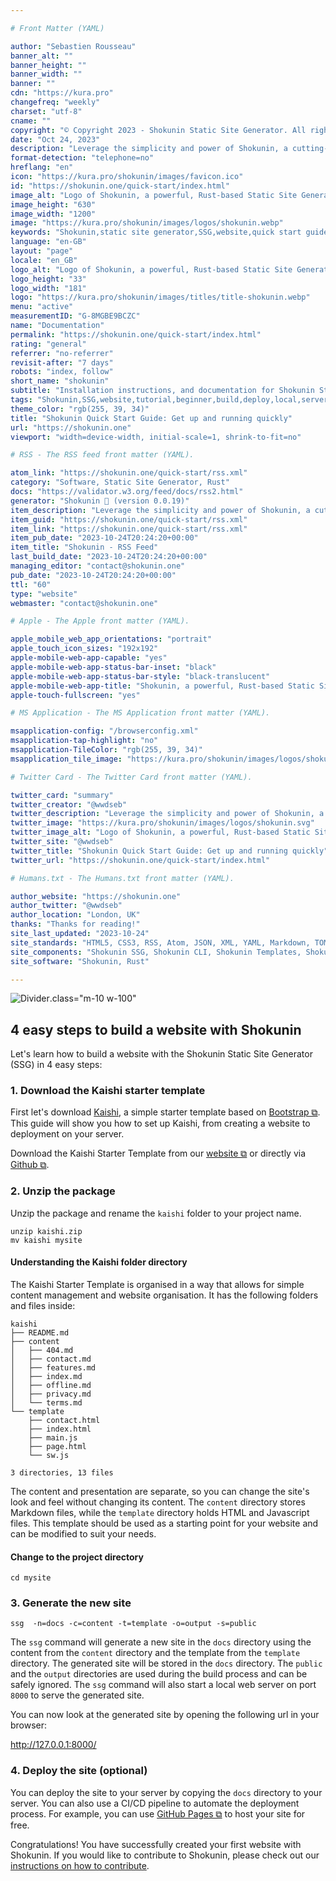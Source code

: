```yaml
---

# Front Matter (YAML)

author: "Sebastien Rousseau"
banner_alt: ""
banner_height: ""
banner_width: ""
banner: ""
cdn: "https://kura.pro"
changefreq: "weekly"
charset: "utf-8"
cname: ""
copyright: "© Copyright 2023 - Shokunin Static Site Generator. All rights reserved."
date: "Oct 24, 2023"
description: "Leverage the simplicity and power of Shokunin, a cutting-edge Static Site Generator (SSG) created for speed and flexibility."
format-detection: "telephone=no"
hreflang: "en"
icon: "https://kura.pro/shokunin/images/favicon.ico"
id: "https://shokunin.one/quick-start/index.html"
image_alt: "Logo of Shokunin, a powerful, Rust-based Static Site Generator"
image_height: "630"
image_width: "1200"
image: "https://kura.pro/shokunin/images/logos/shokunin.webp"
keywords: "Shokunin,static site generator,SSG,website,quick start guide,beginner,tutorial,build a website,deploy a website,local web server,GitHub Pages"
language: "en-GB"
layout: "page"
locale: "en_GB"
logo_alt: "Logo of Shokunin, a powerful, Rust-based Static Site Generator"
logo_height: "33"
logo_width: "181"
logo: "https://kura.pro/shokunin/images/titles/title-shokunin.webp"
menu: "active"
measurementID: "G-8MGBE9BCZC"
name: "Documentation"
permalink: "https://shokunin.one/quick-start/index.html"
rating: "general"
referrer: "no-referrer"
revisit-after: "7 days"
robots: "index, follow"
short_name: "shokunin"
subtitle: "Installation instructions, and documentation for Shokunin Static Site Generator (SSG)"
tags: "Shokunin,SSG,website,tutorial,beginner,build,deploy,local,server,GitHub,Pages"
theme_color: "rgb(255, 39, 34)"
title: "Shokunin Quick Start Guide: Get up and running quickly"
url: "https://shokunin.one"
viewport: "width=device-width, initial-scale=1, shrink-to-fit=no"

# RSS - The RSS feed front matter (YAML).

atom_link: "https://shokunin.one/quick-start/rss.xml"
category: "Software, Static Site Generator, Rust"
docs: "https://validator.w3.org/feed/docs/rss2.html"
generator: "Shokunin 🦀 (version 0.0.19)"
item_description: "Leverage the simplicity and power of Shokunin, a cutting-edge Static Site Generator (SSG) created for speed and flexibility."
item_guid: "https://shokunin.one/quick-start/rss.xml"
item_link: "https://shokunin.one/quick-start/rss.xml"
item_pub_date: "2023-10-24T20:24:20+00:00"
item_title: "Shokunin - RSS Feed"
last_build_date: "2023-10-24T20:24:20+00:00"
managing_editor: "contact@shokunin.one"
pub_date: "2023-10-24T20:24:20+00:00"
ttl: "60"
type: "website"
webmaster: "contact@shokunin.one"

# Apple - The Apple front matter (YAML).

apple_mobile_web_app_orientations: "portrait"
apple_touch_icon_sizes: "192x192"
apple-mobile-web-app-capable: "yes"
apple-mobile-web-app-status-bar-inset: "black"
apple-mobile-web-app-status-bar-style: "black-translucent"
apple-mobile-web-app-title: "Shokunin, a powerful, Rust-based Static Site Generator"
apple-touch-fullscreen: "yes"

# MS Application - The MS Application front matter (YAML).

msapplication-config: "/browserconfig.xml"
msapplication-tap-highlight: "no"
msapplication-TileColor: "rgb(255, 39, 34)"
msapplication_tile_image: "https://kura.pro/shokunin/images/logos/shokunin.svg"

# Twitter Card - The Twitter Card front matter (YAML).

twitter_card: "summary"
twitter_creator: "@wwdseb"
twitter_description: "Leverage the simplicity and power of Shokunin, a cutting-edge Static Site Generator (SSG) created for speed and flexibility."
twitter_image: "https://kura.pro/shokunin/images/logos/shokunin.svg"
twitter_image_alt: "Logo of Shokunin, a powerful, Rust-based Static Site Generator"
twitter_site: "@wwdseb"
twitter_title: "Shokunin Quick Start Guide: Get up and running quickly"
twitter_url: "https://shokunin.one/quick-start/index.html"

# Humans.txt - The Humans.txt front matter (YAML).

author_website: "https://shokunin.one"
author_twitter: "@wwdseb"
author_location: "London, UK"
thanks: "Thanks for reading!"
site_last_updated: "2023-10-24"
site_standards: "HTML5, CSS3, RSS, Atom, JSON, XML, YAML, Markdown, TOML"
site_components: "Shokunin SSG, Shokunin CLI, Shokunin Templates, Shokunin Themes, Kaishi SSG, Kaishi CLI, Kaishi Templates, Kaishi Themes"
site_software: "Shokunin, Rust"

---
```


![Divider][00].class=\"m-10 w-100\"

## 4 easy steps to build a website with Shokunin

Let's learn how to build a website with the Shokunin Static Site Generator (SSG) in 4 easy steps:

### 1. Download the Kaishi starter template

First let's download [Kaishi][01], a simple starter template based on
[Bootstrap ⧉][04]. This guide will show you how to set up Kaishi, from creating
a website to deployment on your server.

Download the Kaishi Starter Template from our [website ⧉][02] or directly via
[Github ⧉][03].

### 2. Unzip the package

Unzip the package and rename the `kaishi` folder to your project name.

```shell
unzip kaishi.zip
mv kaishi mysite
```

#### Understanding the Kaishi folder directory

The Kaishi Starter Template is organised in a way that allows for simple content
management and website organisation. It has the following folders and files
inside:

```shell
kaishi
├── README.md
├── content
│   ├── 404.md
│   ├── contact.md
│   ├── features.md
│   ├── index.md
│   ├── offline.md
│   ├── privacy.md
│   └── terms.md
└── template
    ├── contact.html
    ├── index.html
    ├── main.js
    ├── page.html
    └── sw.js

3 directories, 13 files
```

The content and presentation are separate, so you can change the site's look and
feel without changing its content. The `content` directory stores Markdown files,
while the `template` directory holds HTML and Javascript files. This template
should be used as a starting point for your website and can be modified to suit
your needs.

#### Change to the project directory

```shell
cd mysite
```

### 3. Generate the new site

```shell
ssg  -n=docs -c=content -t=template -o=output -s=public
```

The `ssg` command will generate a new site in the `docs` directory using the
content from the `content` directory and the template from the `template`
directory. The generated site will be stored in the `docs` directory. The
`public` and the `output` directories are used during the build process and can
be safely ignored. The `ssg` command will also start a local web server on port
`8000` to serve the generated site.

You can now look at the generated site by opening the following url in your
browser:

<http://127.0.0.1:8000/>

### 4. Deploy the site (optional)

You can deploy the site to your server by copying the `docs` directory to your
server. You can also use a CI/CD pipeline to automate the deployment process.
For example, you can use [GitHub Pages ⧉][05] to host your site for free.

Congratulations! You have successfully created your first website with Shokunin.
If you would like to contribute to Shokunin, please check out our
[instructions on how to contribute][06].

[00]: https://kura.pro/common/images/elements/divider.svg "Horizontal Line"
[01]: https://kaishi.one "Website of Kaishi, a Starter Template for Shokunin"
[02]: https://kaishi.one/kaishi.zip "Package of Kaishi Starter Template"
[03]: https://github.com/sebastienrousseau/kaishi.github.io "Kaishi Starter Template on GitHub"
[04]: https://getbootstrap.com/ "Bootstrap Website"
[05]: https://docs.github.com/en/pages/getting-started-with-github-pages/creating-a-github-pages-site "GitHub Pages"
[06]: /contribute/index.html "Contribute to Shokunin"

